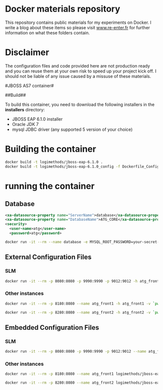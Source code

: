 # Docker materials repository

This repository contains public materials for my experiments on Docker. I write a blog about these items so please visit www.re-enter.fr for further information on what these folders contain.

# Disclaimer

The configuration files and code provided here are not production ready and you can reuse them at your own risk to speed up your project kick off. I should not be liable of any issue caused by a missuse of these materials.

#JBOSS AS7 container#

##Build##

To build this container, you need to download the following installers in the **installers** directory:

* JBOSS EAP 6.1.0 installer
* Oracle JDK 7
* mysql JDBC driver (any supported 5 version of your choice)

# Building the container

```bash
docker build -t logimethods/jboss-eap-6.1.0 .
docker build -t logimethods/jboss-eap-6.1.0_config -f Dockerfile_Config .
```

# running the container

## Database

```xml
<xa-datasource-property name="ServerName">database</xa-datasource-property>
<xa-datasource-property name="DatabaseName">ATG_CORE</xa-datasource-property>
<security>
  <user-name>atg</user-name>
  <password>atg</password>
```

```bash
docker run -it --rm --name database -e MYSQL_ROOT_PASSWORD=your-secret-pw -e MYSQL_DATABASE=ATG_CORE -e MYSQL_USER=atg -e MYSQL_PASSWORD=atg mysql:5.6
```

## External Configuration Files

### SLM

```bash
docker run -it --rm -p 8080:8080 -p 9990:9990 -p 9012:9012 -h atg_front_slm --name atg_front_slm -v `pwd`/runtime/atg/config:/srv/jboss/config -v `pwd`/runtime/atg/ear/slm:/opt/jboss-eap-6.1/standalone/deployments -v `pwd`/runtime/atg/log/slm:/var/log/jboss --link database:database  logimethods/jboss-eap-6.1.0 /opt/scripts/jboss.sh start
```

### Other instances

```bash
docker run -it --rm -p 8180:8080 --name atg_front1 -h atg_front1 -v `pwd`/runtime/atg/config:/srv/jboss/config -v `pwd`/runtime/atg/ear/front1:/opt/jboss-eap-6.1/standalone/deployments -v `pwd`/runtime/atg/log/front1:/var/log/jboss --link database:database --link atg_front_slm:atg_front_slm logimethods/jboss-eap-6.1.0 /opt/scripts/jboss.sh start
```

```bash
docker run -it --rm -p 8280:8080 --name atg_front2 -h atg_front2 -v `pwd`/runtime/atg/config:/srv/jboss/config -v `pwd`/runtime/atg/ear/front2:/opt/jboss-eap-6.1/standalone/deployments -v `pwd`/runtime/atg/log/front2:/var/log/jboss --link database:database --link atg_front_slm:atg_front_slm logimethods/jboss-eap-6.1.0 /opt/scripts/jboss.sh start
```

## Embedded Configuration Files

### SLM

```bash
docker run -it --rm -p 8080:8080 -p 9990:9990 -p 9012:9012 --name atg_front_slm logimethods/jboss-eap-6.1.0_config
```

### Other instances

```bash
docker run -it --rm -p 8180:8080 --name atg_front1 logimethods/jboss-eap-6.1.0_config
```

```bash
docker run -it --rm -p 8280:8080 --name atg_front2 logimethods/jboss-eap-6.1.0_config
```